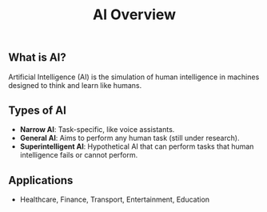 <!DOCTYPE html>
<html lang="en">
<head>
    <meta charset="UTF-8">
    <meta name="viewport" content="width=device-width, initial-scale=1.0">
    <title>Artificial Intelligence Overview</title>
</head>
<body>

<header>
    <h1>AI Overview</h1>
</header>

<section>
    <h2>What is AI?</h2>
    <p>Artificial Intelligence (AI) is the simulation of human intelligence in machines designed to think and learn like humans.</p>
</section>

<section>
    <h2>Types of AI</h2>
    <ul>
        <li><strong>Narrow AI</strong>: Task-specific, like voice assistants.</li>
        <li><strong>General AI</strong>: Aims to perform any human task (still under research).</li>
        <li><strong>Superintelligent AI</strong>: Hypothetical AI that can perform tasks that human intelligence fails or cannot perform.</li>
    </ul>
</section>

<section>
    <h2>Applications</h2>
    <ul>
        <li>Healthcare, Finance, Transport, Entertainment, Education</li>
    </ul>
</section>



</body>
</html>
